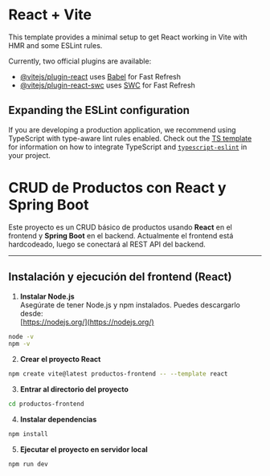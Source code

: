 # React + Vite

This template provides a minimal setup to get React working in Vite with HMR and some ESLint rules.

Currently, two official plugins are available:

- [@vitejs/plugin-react](https://github.com/vitejs/vite-plugin-react/blob/main/packages/plugin-react) uses [Babel](https://babeljs.io/) for Fast Refresh
- [@vitejs/plugin-react-swc](https://github.com/vitejs/vite-plugin-react/blob/main/packages/plugin-react-swc) uses [SWC](https://swc.rs/) for Fast Refresh

## Expanding the ESLint configuration

If you are developing a production application, we recommend using TypeScript with type-aware lint rules enabled. Check out the [TS template](https://github.com/vitejs/vite/tree/main/packages/create-vite/template-react-ts) for information on how to integrate TypeScript and [`typescript-eslint`](https://typescript-eslint.io) in your project.

# CRUD de Productos con React y Spring Boot

Este proyecto es un CRUD básico de productos usando **React** en el frontend y **Spring Boot** en el backend. Actualmente el frontend está hardcodeado, luego se conectará al REST API del backend.

---

## Instalación y ejecución del frontend (React)

1. **Instalar Node.js**  
   Asegúrate de tener Node.js y npm instalados. Puedes descargarlo desde:  
   [https://nodejs.org/](https://nodejs.org/)

```bash
node -v
npm -v
```

2. **Crear el proyecto React**  
```bash
npm create vite@latest productos-frontend -- --template react
```

3. **Entrar al directorio del proyecto**
```bash
cd productos-frontend
```

4. **Instalar dependencias**
```bash
npm install
```

5. **Ejecutar el proyecto en servidor local**
```bash
npm run dev
```